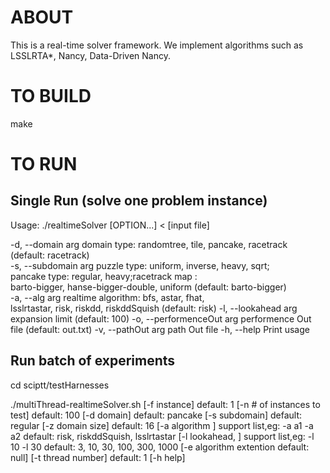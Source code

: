 # ABOUT

This is a real-time solver framework. We implement algorithms such as LSSLRTA*, Nancy, Data-Driven Nancy.

# TO BUILD

make

# TO RUN
## Single Run (solve one problem instance)
Usage:
  ./realtimeSolver [OPTION...] < [input file]

 -d, --domain arg          domain type: randomtree, tile, pancake, racetrack\
                                (default: racetrack)\
 -s, --subdomain arg       puzzle type: uniform, inverse, heavy, sqrt;\
                           pancake type: regular, heavy;racetrack map :\
                           barto-bigger, hanse-bigger-double, uniform (default:
                           barto-bigger)\
 -a, --alg arg             realtime algorithm: bfs, astar, fhat,\
                           lsslrtastar, risk, riskdd, riskddSquish (default: risk)
 -l, --lookahead arg       expansion limit (default: 100)
 -o, --performenceOut arg  performence Out file (default: out.txt)
 -v, --pathOut arg         path Out file
 -h, --help                Print usage

## Run batch of experiments 
cd sciptt/testHarnesses

./multiThread-realtimeSolver.sh 
[-f instance]                    default: 1
[-n # of instances to test]      default: 100
[-d domain]                      default: pancake
[-s subdomain]                   default: regular
[-z domain size]                 default: 16
[-a algorithm ]
 support list,eg: -a a1 -a a2    default: risk, riskddSquish, lsslrtastar
[-l lookahead, ]
 support list,eg: -l 10 -l 30    default: 3, 10, 30, 100, 300, 1000
[-e algorithm extention          default: null]
[-t thread number]               default: 1
[-h help]
